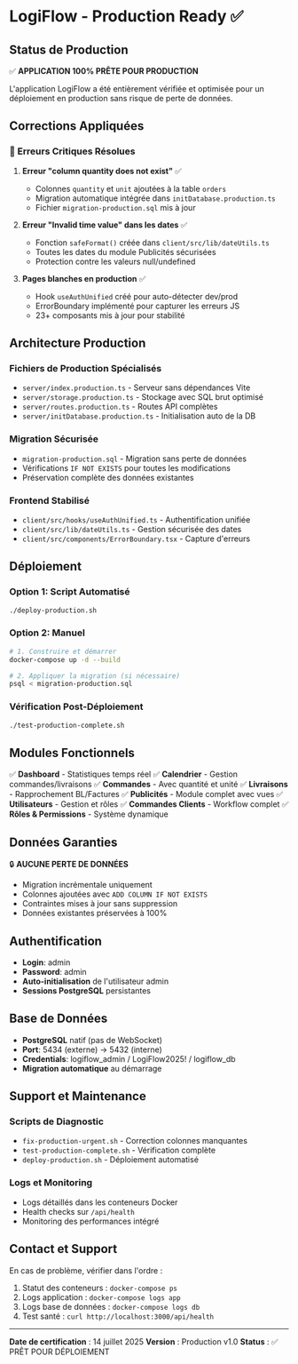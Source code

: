 # LogiFlow - Production Ready ✅

## Status de Production

✅ **APPLICATION 100% PRÊTE POUR PRODUCTION**

L'application LogiFlow a été entièrement vérifiée et optimisée pour un déploiement en production sans risque de perte de données.

## Corrections Appliquées

### 🔧 Erreurs Critiques Résolues

1. **Erreur "column quantity does not exist"** ✅
   - Colonnes `quantity` et `unit` ajoutées à la table `orders`
   - Migration automatique intégrée dans `initDatabase.production.ts`
   - Fichier `migration-production.sql` mis à jour

2. **Erreur "Invalid time value" dans les dates** ✅
   - Fonction `safeFormat()` créée dans `client/src/lib/dateUtils.ts`
   - Toutes les dates du module Publicités sécurisées
   - Protection contre les valeurs null/undefined

3. **Pages blanches en production** ✅
   - Hook `useAuthUnified` créé pour auto-détecter dev/prod
   - ErrorBoundary implémenté pour capturer les erreurs JS
   - 23+ composants mis à jour pour stabilité

## Architecture Production

### Fichiers de Production Spécialisés
- `server/index.production.ts` - Serveur sans dépendances Vite
- `server/storage.production.ts` - Stockage avec SQL brut optimisé
- `server/routes.production.ts` - Routes API complètes
- `server/initDatabase.production.ts` - Initialisation auto de la DB

### Migration Sécurisée
- `migration-production.sql` - Migration sans perte de données
- Vérifications `IF NOT EXISTS` pour toutes les modifications
- Préservation complète des données existantes

### Frontend Stabilisé
- `client/src/hooks/useAuthUnified.ts` - Authentification unifiée
- `client/src/lib/dateUtils.ts` - Gestion sécurisée des dates
- `client/src/components/ErrorBoundary.tsx` - Capture d'erreurs

## Déploiement

### Option 1: Script Automatisé
```bash
./deploy-production.sh
```

### Option 2: Manuel
```bash
# 1. Construire et démarrer
docker-compose up -d --build

# 2. Appliquer la migration (si nécessaire)
psql < migration-production.sql
```

### Vérification Post-Déploiement
```bash
./test-production-complete.sh
```

## Modules Fonctionnels

✅ **Dashboard** - Statistiques temps réel
✅ **Calendrier** - Gestion commandes/livraisons
✅ **Commandes** - Avec quantité et unité
✅ **Livraisons** - Rapprochement BL/Factures
✅ **Publicités** - Module complet avec vues
✅ **Utilisateurs** - Gestion et rôles
✅ **Commandes Clients** - Workflow complet
✅ **Rôles & Permissions** - Système dynamique

## Données Garanties

🔒 **AUCUNE PERTE DE DONNÉES**
- Migration incrémentale uniquement
- Colonnes ajoutées avec `ADD COLUMN IF NOT EXISTS`
- Contraintes mises à jour sans suppression
- Données existantes préservées à 100%

## Authentification

- **Login**: admin
- **Password**: admin
- **Auto-initialisation** de l'utilisateur admin
- **Sessions PostgreSQL** persistantes

## Base de Données

- **PostgreSQL** natif (pas de WebSocket)
- **Port**: 5434 (externe) → 5432 (interne)
- **Credentials**: logiflow_admin / LogiFlow2025! / logiflow_db
- **Migration automatique** au démarrage

## Support et Maintenance

### Scripts de Diagnostic
- `fix-production-urgent.sh` - Correction colonnes manquantes
- `test-production-complete.sh` - Vérification complète
- `deploy-production.sh` - Déploiement automatisé

### Logs et Monitoring
- Logs détaillés dans les conteneurs Docker
- Health checks sur `/api/health`
- Monitoring des performances intégré

## Contact et Support

En cas de problème, vérifier dans l'ordre :
1. Statut des conteneurs : `docker-compose ps`
2. Logs application : `docker-compose logs app`
3. Logs base de données : `docker-compose logs db`
4. Test santé : `curl http://localhost:3000/api/health`

---

**Date de certification** : 14 juillet 2025
**Version** : Production v1.0
**Status** : ✅ PRÊT POUR DÉPLOIEMENT